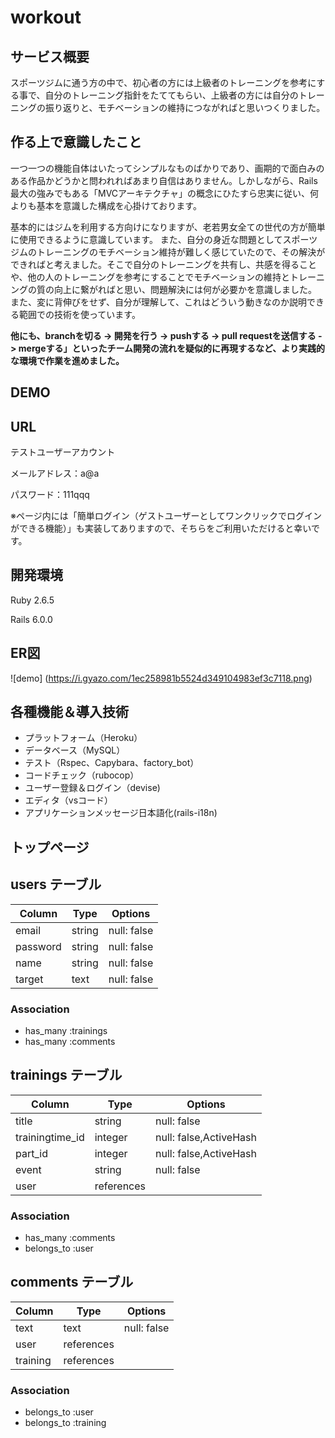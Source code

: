 # workout

## サービス概要
スポーツジムに通う方の中で、初心者の方には上級者のトレーニングを参考にする事で、自分のトレーニング指針をたててもらい、上級者の方には自分のトレーニングの振り返りと、モチベーションの維持につながればと思いつくりました。


## 作る上で意識したこと
一つ一つの機能自体はいたってシンプルなものばかりであり、画期的で面白みのある作品かどうかと問われればあまり自信はありません。しかしながら、Rails最大の強みでもある「MVCアーキテクチャ」の概念にひたすら忠実に従い、何よりも基本を意識した構成を心掛けております。

基本的にはジムを利用する方向けになりますが、老若男女全ての世代の方が簡単に使用できるように意識しています。
また、自分の身近な問題としてスポーツジムのトレーニングのモチベーション維持が難しく感じていたので、その解決ができればと考えました。そこで自分のトレーニングを共有し、共感を得ることや、他の人のトレーニングを参考にすることでモチベーションの維持とトレーニングの質の向上に繋がればと思い、問題解決には何が必要かを意識しました。
また、変に背伸びをせず、自分が理解して、これはどういう動きなのか説明できる範囲での技術を使っています。

**他にも、branchを切る -> 開発を行う -> pushする -> pull requestを送信する -> mergeする」といったチーム開発の流れを疑似的に再現するなど、より実践的な環境で作業を進めました。**

## DEMO



## URL

テストユーザーアカウント

メールアドレス：a@a

パスワード：111qqq

※ページ内には「簡単ログイン（ゲストユーザーとしてワンクリックでログインができる機能）」も実装してありますので、そちらをご利用いただけると幸いです。

## 開発環境
Ruby 2.6.5

Rails 6.0.0

## ER図
![demo]
(https://i.gyazo.com/1ec258981b5524d349104983ef3c7118.png)

## 各種機能＆導入技術
- プラットフォーム（Heroku）
- データベース（MySQL）
- テスト（Rspec、Capybara、factory_bot）
- コードチェック（rubocop）
- ユーザー登録＆ログイン（devise)
- エディタ（vsコード）
- アプリケーションメッセージ日本語化(rails-i18n)

## トップページ



## users テーブル

| Column    | Type   | Options     |
| --------- | ------ | ----------- |
| email     | string | null: false |
| password  | string | null: false |
| name      | string | null: false |
| target    | text   | null: false |

### Association

- has_many :trainings
- has_many :comments

## trainings テーブル

| Column              | Type       | Options                 |
| ------------------- | ---------- | ----------------------- |
| title               | string     | null: false             |
| trainingtime_id     | integer    | null: false,ActiveHash  |
| part_id             | integer    | null: false,ActiveHash  |
| event               | string     | null: false             |
| user                | references |                         |

### Association

- has_many :comments
- belongs_to :user

## comments テーブル

| Column    | Type       | Options     |
| --------- | ---------- | ------------|
| text      | text       | null: false |
| user      | references |             |
| training  | references |             |

### Association

- belongs_to :user
- belongs_to :training
